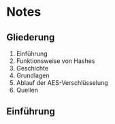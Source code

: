 # Notes
## Gliederung
1. Einführung
2. Funktionsweise von Hashes
3. Geschichte
4. Grundlagen
5. Ablauf der AES-Verschlüsselung
6. Quellen

## Einführung
